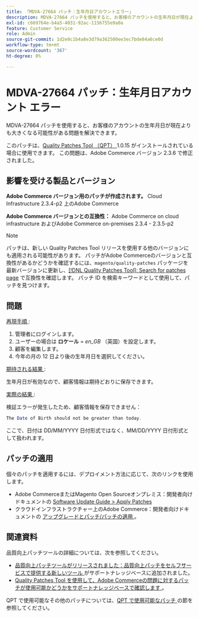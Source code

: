 ```yaml
---
title: 「MDVA-27664 パッチ：生年月日アカウントエラー」
description: MDVA-27664 パッチを使用すると、お客様のアカウントの生年月日が現在よりも大きくなる可能性がある問題を解決できます。
exl-id: c669764e-b4a5-4031-92ac-1156755e9a0a
feature: Customer Service
role: Admin
source-git-commit: 1d2e0c1b4a8e3d79a362500ee3ec7bde84a6ce0d
workflow-type: tm+mt
source-wordcount: '367'
ht-degree: 0%

---
```


# MDVA-27664 パッチ：生年月日アカウント エラー

MDVA-27664 パッチを使用すると、お客様のアカウントの生年月日が現在よりも大きくなる可能性がある問題を解決できます。

このパッチは、[Quality Patches Tool （QPT） ](https://devdocs.magento.com/guides/v2.4/comp-mgr/patching.html#mqp)1.0.15 がインストールされている場合に使用できます。 この問題は、Adobe Commerce バージョン 2.3.6 で修正されました。

## 影響を受ける製品とバージョン

**Adobe Commerce バージョン用のパッチが作成されます。** Cloud Infrastructure 2.3.4-p2 上のAdobe Commerce

**Adobe Commerce バージョンとの互換性：** Adobe Commerce on cloud infrastructure およびAdobe Commerce on-premises 2.3.4 - 2.3.5-p2

>[!NOTE]
>
>パッチは、新しい Quality Patches Tool リリースを使用する他のバージョンにも適用される可能性があります。 パッチがAdobe Commerceのバージョンと互換性があるかどうかを確認するには、`magento/quality-patches` パッケージを最新バージョンに更新し、[[!DNL Quality Patches Tool]: Search for patches page](https://devdocs.magento.com/quality-patches/tool.html#patch-grid) で互換性を確認します。 パッチ ID を検索キーワードとして使用して、パッチを見つけます。

## 問題

<u> 再現手順 </u>:

1. 管理者にログインします。
1. ユーザーの場合は **ロケール** = *en\_GB* （英国）を設定します。
1. 顧客を編集します。
1. 今年の月の 12 日より後の生年月日を選択してください。

<u> 期待される結果 </u>:

生年月日が有効なので、顧客情報は期待どおりに保存できます。

<u> 実際の結果 </u>:

検証エラーが発生したため、顧客情報を保存できません：

```php
The Date of Birth should not be greater than today.
```

ここで、日付は DD/MM/YYYY 日付形式ではなく、MM/DD/YYYY 日付形式として扱われます。

## パッチの適用

個々のパッチを適用するには、デプロイメント方法に応じて、次のリンクを使用します。

* Adobe CommerceまたはMagento Open Sourceオンプレミス：開発者向けドキュメントの [Software Update Guide > Apply Patches](https://devdocs.magento.com/guides/v2.4/comp-mgr/patching/mqp.html)
* クラウドインフラストラクチャー上のAdobe Commerce：開発者向けドキュメントの [ アップグレードとパッチ/パッチの適用 ](https://devdocs.magento.com/cloud/project/project-patch.html)。

## 関連資料

品質向上パッチツールの詳細については、次を参照してください。

* [ 品質向上パッチツールがリリースされました：品質向上パッチをセルフサービスで提供する新しいツール ](/help/announcements/adobe-commerce-announcements/magento-quality-patches-released-new-tool-to-self-serve-quality-patches.md) がサポートナレッジベースに追加されました。
* [Quality Patches Tool を使用して、Adobe Commerceの問題に対するパッチが使用可能かどうかをサポートナレッジベースで確認します ](/help/support-tools/patches-available-in-qpt-tool/check-patch-for-magento-issue-with-magento-quality-patches.md)。

QPT で使用可能なその他のパッチについては、[QPT で使用可能なパッチ ](https://support.magento.com/hc/en-us/sections/360010506631-Patches-available-in-MQP-tool-) の節を参照してください。

